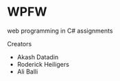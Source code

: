 # WPFW
 web programming in C# assignments
 
 Creators
 - Akash Datadin
 - Roderick Heiligers
 - Ali Balli
 

